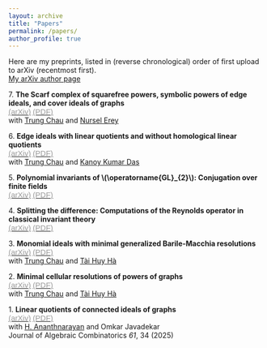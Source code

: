 ```yaml
---
layout: archive
title: "Papers"
permalink: /papers/
author_profile: true
---
```


Here are my preprints, listed in (reverse chronological) order of first upload to arXiv (recentmost first).  
[My arXiv author page](https://arxiv.org/a/maithani_a_1.html)
<!-- generated by /math/codes/papers_page_generator/generator.py -->

7\. <b>The Scarf complex of squarefree powers, symbolic powers of edge ideals, and cover ideals of graphs</b>  
 <a href="https://arxiv.org/abs/2503.13337" target="_blank"><span style="font-family: sans-serif, 'Open Sans';color: #999;font-size: 15px;">(arXiv)</span></a> <a href="chau_erey_maithani_scarf_powers.pdf" target="_blank"><span style="font-family: sans-serif, 'Open Sans';color: #999;font-size: 15px;">(PDF)</span></a>  
with [Trung Chau](https://trungchaumath.github.io/) and [Nursel Erey](https://sites.google.com/view/nursel-erey/home)

6\. <b>Edge ideals with linear quotients and without homological linear quotients</b>  
 <a href="https://arxiv.org/abs/2503.11424" target="_blank"><span style="font-family: sans-serif, 'Open Sans';color: #999;font-size: 15px;">(arXiv)</span></a> <a href="chau_das_maithani_homological_shift_ideals.pdf" target="_blank"><span style="font-family: sans-serif, 'Open Sans';color: #999;font-size: 15px;">(PDF)</span></a>  
with [Trung Chau](https://trungchaumath.github.io/) and [Kanoy Kumar Das](https://sites.google.com/site/kanoysclassichomepage/)

5\. <b>Polynomial invariants of \\(\operatorname{GL}_{2}\\): Conjugation over finite fields</b>  
 <a href="https://arxiv.org/abs/2501.15080" target="_blank"><span style="font-family: sans-serif, 'Open Sans';color: #999;font-size: 15px;">(arXiv)</span></a> <a href="maithani_conjugation.pdf" target="_blank"><span style="font-family: sans-serif, 'Open Sans';color: #999;font-size: 15px;">(PDF)</span></a>

4\. <b>Splitting the difference: Computations of the Reynolds operator in classical invariant theory</b>  
 <a href="https://arxiv.org/abs/2412.18841" target="_blank"><span style="font-family: sans-serif, 'Open Sans';color: #999;font-size: 15px;">(arXiv)</span></a> <a href="maithani_classical_reynolds.pdf" target="_blank"><span style="font-family: sans-serif, 'Open Sans';color: #999;font-size: 15px;">(PDF)</span></a>

3\. <b>Monomial ideals with minimal generalized Barile-Macchia resolutions</b>  
 <a href="https://arxiv.org/abs/2412.11843" target="_blank"><span style="font-family: sans-serif, 'Open Sans';color: #999;font-size: 15px;">(arXiv)</span></a> <a href="chau_ha_maithani_monomial_ideal_BM.pdf" target="_blank"><span style="font-family: sans-serif, 'Open Sans';color: #999;font-size: 15px;">(PDF)</span></a>  
with [Trung Chau](https://trungchaumath.github.io/) and [Tài Huy Hà](http://www.math.tulane.edu/~tai/)

2\. <b>Minimal cellular resolutions of powers of graphs</b>  
 <a href="https://arxiv.org/abs/2404.04380" target="_blank"><span style="font-family: sans-serif, 'Open Sans';color: #999;font-size: 15px;">(arXiv)</span></a> <a href="chau_ha_maithani_minimal_cellular_resolutions.pdf" target="_blank"><span style="font-family: sans-serif, 'Open Sans';color: #999;font-size: 15px;">(PDF)</span></a>  
with [Trung Chau](https://trungchaumath.github.io/) and [Tài Huy Hà](http://www.math.tulane.edu/~tai/)

1\. <b>Linear quotients of connected ideals of graphs</b>  
 <a href="https://arxiv.org/abs/2401.01046" target="_blank"><span style="font-family: sans-serif, 'Open Sans';color: #999;font-size: 15px;">(arXiv)</span></a> <a href="ananthnarayan_javadekar_maithani_linear_quotients_connected_ideals.pdf" target="_blank"><span style="font-family: sans-serif, 'Open Sans';color: #999;font-size: 15px;">(PDF)</span></a>  
with [H. Ananthnarayan](https://www.math.iitb.ac.in/~ananth/) and Omkar Javadekar  
Journal of Algebraic Combinatorics *61*, 34 (2025)

